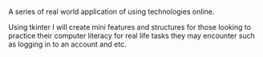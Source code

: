 A series of real world application of using technologies online.

Using tkinter I will create mini features and structures for those looking to practice 
their computer literacy for real life tasks they may encounter such as logging in to an account and etc.